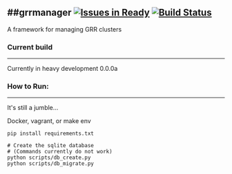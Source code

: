 ##grrmanager [![Issues in Ready](https://badge.waffle.io/thatarchguy/grrmanager.svg?label=ready&title=Ready)](http://waffle.io/thatarchguy/grrmanager) [![Build Status](https://travis-ci.org/thatarchguy/grrmanager.svg)](https://travis-ci.org/thatarchguy/grrmanager) 
----
A framework for managing GRR clusters 

### Current build
---
Currently in heavy development
0.0.0a



### How to Run:
---
It's still a jumble...

Docker, vagrant, or make env

```
pip install requirements.txt

# Create the sqlite database
# (Commands currently do not work)
python scripts/db_create.py
python scripts/db_migrate.py
```
